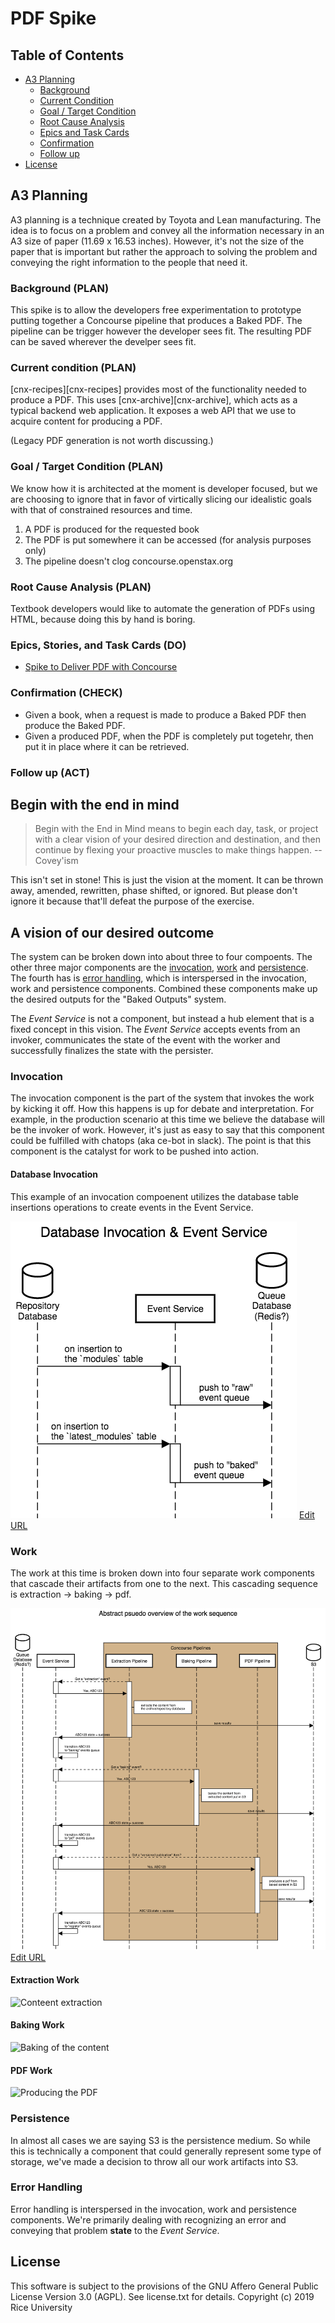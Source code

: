 # PDF Spike

## Table of Contents

* [A3 Planning](#a3-planning)
  * [Background](#background-plan)
  * [Current Condition](#current-condition-plan)
  * [Goal / Target Condition](#goal--target-condition-plan)
  * [Root Cause Analysis](#root-cause-analysis-plan)
  * [Epics and Task Cards](#epics-stories-and-task-cards-do)
  * [Confirmation](#confirmation-check)
  * [Follow up](#follow-up-act)
* [License](#license)

## A3 Planning

A3 planning is a technique created by Toyota and Lean manufacturing. The idea
is to focus on a problem and convey all the information necessary in an A3 
size of paper (11.69 x 16.53 inches). However,  it's not the size of the paper 
that is important but rather the approach to solving the problem and
conveying the right information to the people that need it.

### Background (PLAN)

This spike is to allow the developers free experimentation to prototype
putting together a Concourse pipeline that produces a Baked PDF.
The pipeline can be trigger however the developer sees fit.
The resulting PDF can be saved wherever the develper sees fit.
 
### Current condition (PLAN)

[cnx-recipes][cnx-recipes] provides most of the functionality
needed to produce a PDF.
This uses [cnx-archive][cnx-archive],
which acts as a typical backend web application.
It exposes a web API that we use to acquire content for producing a PDF.

(Legacy PDF generation is not worth discussing.)

### Goal / Target Condition (PLAN)

We know how it is architected at the moment is developer focused,
but we are choosing to ignore that in favor of virtically slicing
our idealistic goals with that of constrained resources and time.

1. A PDF is produced for the requested book
1. The PDF is put somewhere it can be accessed (for analysis purposes only)
1. The pipeline doesn't clog concourse.openstax.org

### Root Cause Analysis (PLAN)

Textbook developers would like to automate the generation of PDFs using HTML, because doing this by hand is boring.

### Epics, Stories, and Task Cards (DO)

* [Spike to Deliver PDF with Concourse](https://github.com/openstax/cnx/issues/723)
 
### Confirmation (CHECK)

- Given a book, when a request is made to produce a Baked PDF then produce the Baked PDF.
- Given a produced PDF, when the PDF is completely put togetehr, then put it in place where it can be retrieved.


<!-- Given ... when ... then ... -->


### Follow up (ACT)


## Begin with the end in mind

> Begin with the End in Mind means to begin each day, task, or project with a clear vision of your desired direction and destination, and then continue by flexing your proactive muscles to make things happen. -- Covey'ism

This isn't set in stone! This is just the vision at the moment. It can be thrown away, amended, rewritten, phase shifted, or ignored. But please don't ignore it because that'll defeat the purpose of the exercise.

## A vision of our desired outcome

The system can be broken down into about three to four compoents. The other three major components are the [invocation](#invocation), [work](#work) and [persistence](#persistence). The fourth has is [error handling](#error-handling), which is interspersed in the invocation, work and persistence components. Combined these components make up the desired outputs for the "Baked Outputs" system.

The *Event Service* is not a component, but instead a hub element that is a fixed concept in this vision. The *Event Service* accepts events from an invoker, communicates the state of the event with the worker and successfully finalizes the state with the persister.

### Invocation

The invocation component is the part of the system that invokes the work by kicking it off. How this happens is up for debate and interpretation. For example, in the production scenario at this time we believe the database will be the invoker of work. However, it's just as easy to say that this component could be fulfilled with chatops (aka ce-bot in slack). The point is that this component is the catalyst for work to be pushed into action.

#### Database Invocation

This example of an invocation compoenent utilizes the database table insertions operations to create events in the Event Service.

![Database Invocation & Event Service](img/db-invocation.png)
[Edit URL](https://sequencediagram.org/index.html#initialData=C4S2BsFMAIBEENjwEbwM4wJIDsBuB7AY0RH22gDJoBRXSbYaAZUgCdcRDIAobgE0Qp0MAEQAlSAAd8aMPlYBPADrYESVBhHR00Psm6T4rUIRCGG0EbXqMW7TpC07IdBv0EbRARQCukPypqQhgqABQSfCBoAPwAlE5o0ACOfn68-MgAtAB8LjYAXGTQINgYxqTkwPgqwAAWMAAGALb4fD5QaA3Q6lDc8ISguIgweW6jwDkp-pD5kj5otd34lqzwAO4iKuPJqTx8kP2Dw9DjGTnjheQlZaBFVTX10A3gw2jAAPotbR1dPTyHICGwBGrmA3HGk12s3miyqllQAGtIHxNthtlM0vsAUCQTZeEA)

### Work

The work at this time is broken down into four separate work components that cascade their artifacts from one to the next. This cascading sequence is extraction -> baking -> pdf.

![Overview of the work sequence](img/work-sequence.png)
[Edit URL](https://sequencediagram.org/index.html#initialData=C4S2BsFMAIEECMDOwBOBDAxsaAHRBXSAEwHtoSA3SFCkSAd3IDNpgALGeklAa2kUgBHQgDsMkAFASiaYGnhoB0AEQBFQoQA6IgCKz5iyNoAUAJWIhEAfgCUy6IujDIhCTjQpQGEO5HZlAKJUftAAytS04vaOkMHAbh5ePmh+AOYoJPg40ADEciLQAMIkYpkoSgAKPpDgICKQiAmeIN6+-gEAHqiYoCXQVTg1dZDRiNCQXehYTUltKgBCaDx1qf3VtfWj0Ao8ku7NrSn+FToAYmuDGyMOYzhETBKQIkTS+gpKyqEAzFuIX1JSHLjSY9EAlR5xAA8AFpoRNulgAFyQxAgABekERAA4AHwAcRI2DQKnhU16InssSewCsElBFFkMFJPTpWBADOATLiEOp0JxzKRKPRmNxAE0GgAaODzQoARgATP8iJB6Yzxtz4CQOtAUCBUmxsCQWALgMjURjsfyQVgxuwYBgSpyQkwMgBbbR2hwoDBsdmQAD0KEgOBIqOA3AAntAZHJ3pITXy-mbhZbEGgqDqGvhwMBGgn+XFkxbcbAZQqvgA6ZBqgC8-HwGHEiEaytVnOBCPiba51J5fj5VL8RZFOO6IjDYIKpblio9ZGUOxWlLiY2crlbbI5Pb8gO2SxWfeAMOhO0xQuL+MJDhUi5EqWX1Np3b3u1ZoC36t7g+AfNPw8t4qIFK07ltIKqbmq34SJq2q6vqhosH+54jqetocNADp+NS0AuiQ7r1NanJEBhjrYTg+DYHUYT-KeiZfP+uJphmQYEDmjS0QW1IMTiIGKlWcjtnWBCNg0Lbge+aqnm+7KQdy34DoWyGWmOE59LxXxziodxMA+firhokgbhJ7ZQbu2mHse2ncQSRIqFQ5STsQuD4PAtQYLIk72GAkCuk+EHtuZz5QfJOJWUpYqStKM5KuJMkmRqWo6nqBrMLg9zcTgGREA2DTXtpOFutop7EZhTqUQU3xuPcdHcUxMAsdmuZVUwClceFPFlnx1aCfWInNmBz6Bf527xCF37cSpYCTlF5aacoQapJYnIoLpuZOAZAKbVt207bte1bUAA)

#### Extraction Work

![Conteent extraction](img/extraction-work.png)

#### Baking Work

![Baking of the content](img/baking-work.png)

#### PDF Work

![Producing the PDF](img/pdf-work.png)

### Persistence

In almost all cases we are saying S3 is the persistence medium. So while this is technically a component that could generally represent some type of storage, we've made a decision to throw all our work artifacts into S3.

### Error Handling

Error handling is interspersed in the invocation, work and persistence components. We're primarily dealing with recognizing an error and conveying that problem **state** to the *Event Service*.

## License

This software is subject to the provisions of the GNU Affero General
Public License Version 3.0 (AGPL). See license.txt for details.
Copyright (c) 2019 Rice University
